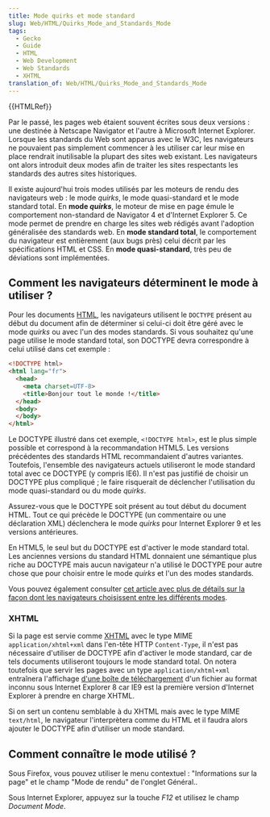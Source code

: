 ```yaml
---
title: Mode quirks et mode standard
slug: Web/HTML/Quirks_Mode_and_Standards_Mode
tags:
  - Gecko
  - Guide
  - HTML
  - Web Development
  - Web Standards
  - XHTML
translation_of: Web/HTML/Quirks_Mode_and_Standards_Mode
---
```

{{HTMLRef}}

Par le passé, les pages web étaient souvent écrites sous deux versions : une destinée à Netscape Navigator et l'autre à Microsoft Internet Explorer. Lorsque les standards du Web sont apparus avec le W3C, les navigateurs ne pouvaient pas simplement commencer à les utiliser car leur mise en place rendrait inutilisable la plupart des sites web existant. Les navigateurs ont alors introduit deux modes afin de traiter les sites respectants les standards des autres sites historiques.

Il existe aujourd'hui trois modes utilisés par les moteurs de rendu des navigateurs web : le mode _quirks_, le mode quasi-standard et le mode standard total. En **mode _quirks_**, le moteur de mise en page émule le comportement non-standard de Navigator 4 et d'Internet Explorer 5. Ce mode permet de prendre en charge les sites web rédigés avant l'adoption généralisée des standards web. En **mode standard total**, le comportement du navigateur est entièrement (aux bugs près) celui décrit par les spécifications HTML et CSS. En **mode quasi-standard**, très peu de déviations sont implémentées.

## Comment les navigateurs déterminent le mode à utiliser ?

Pour les documents [HTML](/fr/docs/Web/HTML), les navigateurs utilisent le `DOCTYPE` présent au début du document afin de déterminer si celui-ci doit être géré avec le mode _quirks_ ou avec l'un des modes standards. Si vous souhaitez qu'une page utilise le mode standard total, son DOCTYPE devra correspondre à celui utilisé dans cet exemple :

```html
<!DOCTYPE html>
<html lang="fr">
  <head>
    <meta charset=UTF-8>
    <title>Bonjour tout le monde !</title>
  </head>
  <body>
  </body>
</html>
```

Le DOCTYPE illustré dans cet exemple, `<!DOCTYPE html>`, est le plus simple possible et correspond à la recommandation HTML5. Les versions précédentes des standards HTML recommandaient d'autres variantes. Toutefois, l'ensemble des navigateurs actuels utiliseront le mode standard total avec ce DOCTYPE (y compris IE6). Il n'est pas justifié de choisir un DOCTYPE plus compliqué ; le faire risquerait de déclencher l'utilisation du mode quasi-standard ou du mode _quirks_.

Assurez-vous que le DOCTYPE soit présent au tout début du document HTML. Tout ce qui précède le DOCTYPE (un commentaire ou une déclaration XML) déclenchera le mode _quirks_ pour Internet Explorer 9 et les versions antérieures.

En HTML5, le seul but du DOCTYPE est d'activer le mode standard total. Les anciennes versions du standard HTML donnaient une sémantique plus riche au DOCTYPE mais aucun navigateur n'a utilisé le DOCTYPE pour autre chose que pour choisir entre le mode _quirks_ et l'un des modes standards.

Vous pouvez également consulter [cet article avec plus de détails sur la façon dont les navigateurs choisissent entre les différents modes](https://hsivonen.iki.fi/doctype/).

### XHTML

Si la page est servie comme [XHTML](/fr/docs/Glossary/XHTML) avec le type MIME `application/xhtml+xml` dans l'en-tête HTTP `Content-Type`, il n'est pas nécessaire d'utiliser de DOCTYPE afin d'activer le mode standard, car de tels documents utiliseront toujours le mode standard total. On notera toutefois que servir les pages avec un type `application/xhtml+xml` entraînera l'affichage [d'une boîte de téléchargement](/fr/docs/Glossary/XHTML#support) d'un fichier au format inconnu sous Internet Explorer 8 car IE9 est la première version d'Internet Explorer à prendre en charge XHTML.

Si on sert un contenu semblable à du XHTML mais avec le type MIME `text/html`, le navigateur l'interprètera comme du HTML et il faudra alors ajouter le DOCTYPE afin d'utiliser un mode standard.

## Comment connaître le mode utilisé ?

Sous Firefox, vous pouvez utiliser le menu contextuel : "Informations sur la page" et le champ "Mode de rendu" de l'onglet Général..

Sous Internet Explorer, appuyez sur la touche _F12_ et utilisez le champ _Document Mode_.
